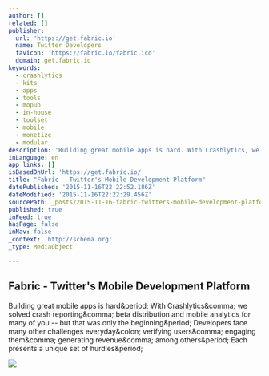 ```yaml
---
author: []
related: []
publisher:
  url: 'https://get.fabric.io'
  name: Twitter Developers
  favicon: 'https://fabric.io/fabric.ico'
  domain: get.fabric.io
keywords:
  - crashlytics
  - kits
  - apps
  - tools
  - mopub
  - in-house
  - toolset
  - mobile
  - monetize
  - modular
description: 'Building great mobile apps is hard. With Crashlytics, we solved crash reporting, beta distribution and mobile analytics for many of you -- but that was only the beginning. Developers face many other challenges everyday: verifying users, engaging them, generating revenue, among others. Each presents a unique set of hurdles.'
inLanguage: en
app_links: []
isBasedOnUrl: 'https://get.fabric.io/'
title: "Fabric - Twitter's Mobile Development Platform"
datePublished: '2015-11-16T22:22:52.186Z'
dateModified: '2015-11-16T22:22:29.456Z'
sourcePath: _posts/2015-11-16-fabric-twitters-mobile-development-platform.md
published: true
inFeed: true
hasPage: false
inNav: false
_context: 'http://schema.org'
_type: MediaObject

---
```

<article style=""><h1>Fabric - Twitter's Mobile Development Platform</h1><p>Building great mobile apps is hard&amp;period; With Crashlytics&amp;comma; we solved crash reporting&amp;comma; beta distribution and mobile analytics for many of you -- but that was only the beginning&amp;period; Developers face many other challenges everyday&amp;colon; verifying users&amp;comma; engaging them&amp;comma; generating revenue&amp;comma; among others&amp;period; Each presents a unique set of hurdles&amp;period;</p><img src="https://pbs.twimg.com/profile_images/524967911010471937/wKnU1vK2.png" /></article>